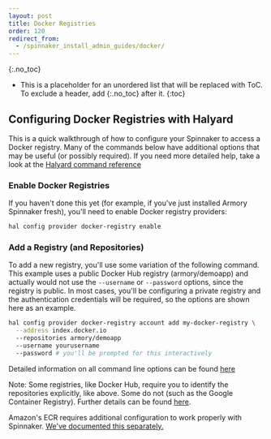 ```yaml
---
layout: post
title: Docker Registries
order: 120
redirect_from:
  - /spinnaker_install_admin_guides/docker/
---
```

{:.no_toc}
* This is a placeholder for an unordered list that will be replaced with ToC. To exclude a header, add {:.no_toc} after it.
{:toc}

## Configuring Docker Registries with Halyard

This is a quick walkthrough of how to configure your Spinnaker to access a
Docker registry.  Many of the commands below have additional options that
may be useful (or possibly required).  If you need more detailed help, take
a look at the [Halyard command reference](https://www.spinnaker.io/reference/halyard/commands/#hal-config-provider-docker-registry)

### Enable Docker Registries

If you haven't done this yet (for example, if you've just installed Armory
Spinnaker fresh), you'll need to enable Docker registry providers:

```bash
hal config provider docker-registry enable
```

### Add a Registry (and Repositories)

To add a new registry, you'll use some variation of the following command.
This example uses a public Docker Hub registry (armory/demoapp) and actually
would not use the `--username` or `--password` options, since the registry is
public.  In most cases, you'll be configuring a private registry and the
authentication credentials will be required, so the options are shown here
as an example.

```bash
hal config provider docker-registry account add my-docker-registry \
  --address index.docker.io
  --repositories armory/demoapp
  --username yourusername
  --password # you'll be prompted for this interactively
```

Detailed information on all command line options can be found [here](https://www.spinnaker.io/reference/halyard/commands/#hal-config-provider-docker-registry-account-add)

Note:  Some registries, like Docker Hub, require you to identify the
repositories explicitly, like above.  Some do not (such as the Google
Container Registry).  Further details can be found [here](https://www.spinnaker.io/setup/install/providers/docker-registry/).

Amazon's ECR requires additional configuration to work properly with Spinnaker.
[We've documented this separately.](/spinnaker-install-admin-guides/ecr-registry/)



